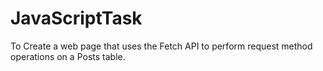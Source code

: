 # JavaScriptTask
<p>To Create a web page that uses the Fetch API to perform request method operations on a Posts table.</p>
